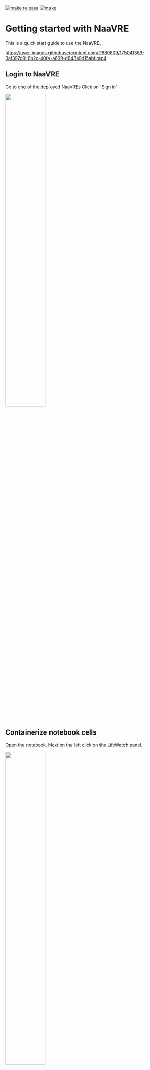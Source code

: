 [![make release](https://github.com/QCDIS/NaaVRE/actions/workflows/make-release.yml/badge.svg)](https://github.com/QCDIS/NaaVRE/actions/workflows/make-release.yml)
[![make](https://github.com/QCDIS/NaaVRE/actions/workflows/make.yml/badge.svg)](https://github.com/QCDIS/NaaVRE/actions/workflows/make.yml)
# Getting started with NaaVRE

This is a quick start guide to use the NaaVRE.

https://user-images.githubusercontent.com/9680609/175041369-3af397d9-8b2c-40fa-a639-d643a9d15abf.mp4


## Login to NaaVRE

Go to one of the deployed NaaVREs
Click on 'Sign in'

<img src="https://user-images.githubusercontent.com/9680609/162737176-40a0f99c-914a-430e-9722-d09b9e564fb5.png" width="50%" height="50%">

## Containerize notebook cells 


Open the notebook. Next on the left click on the LifeWatch panel.

<img src="https://user-images.githubusercontent.com/9680609/162744335-eea6a0bd-14d5-4ed4-b678-c01e3b71188e.png" width="50%" height="50%">

Select a cell.

<img src="https://user-images.githubusercontent.com/9680609/162744821-fffaa346-2aa9-4e8f-9894-d54bc1928096.png" width="50%" height="50%">

On the 'Inputs and Outputs' of the Component containerizer select the types and base image as shown below. When all the types are added 
click 'CREATE'

<img src="https://user-images.githubusercontent.com/9680609/175019281-9f5ac9c7-15fb-49ac-a62c-ef121d2b4949.png" width="50%" height="50%">

You can repeat the same for all the notebook's cell.

----

## NOTE 

When you click 'CREATE' you may get the following warning:

<img src="https://user-images.githubusercontent.com/9680609/175019467-2ea32a3c-b8b3-4db8-9533-15a1146d264c.png" width="50%" height="50%">

 To solve this go delete the base image and selected it again. 

----


## Construct Workflow 

Go to 'File->New Launcher'. On the bottom section 'LifeWatch VRE' click on the 'Experiment Manager'.

<img src="https://user-images.githubusercontent.com/9680609/175019723-84b7abd6-b23d-4b4e-acd5-b2f085ad01ce.png" width="50%" height="50%">

Open the catalog with the exported cells.

<img src="https://user-images.githubusercontent.com/9680609/175020246-25367cb6-90ae-44b1-9b73-1c863f6001bf.png" width="50%" height="50%">

Select the cell you want to add in your workpiece and clik 'ADD TO WORKSPACE'

<img src="https://user-images.githubusercontent.com/9680609/175020686-1b25f571-62f9-46c8-88b5-a74697286af5.png" width="50%" height="50%">

By dragging and dropping the cells on the left, construct the workflow shown bellow. 

<img src="https://user-images.githubusercontent.com/9680609/175020879-2ee6a0d6-21f6-497d-9b5d-616e58de7730.png" width="50%" height="50%">


Click on 'EXPORT WORKFLOW' and go to the File Browser by selecting the icon on the top left. 

<img src="https://user-images.githubusercontent.com/9680609/175021742-93c6a411-d5f2-4646-a097-474ffae2edb5.png" width="50%" height="50%">

There you should see a file named 'workflow.yaml'. If you open it, it should look like this:

```yaml
apiVersion: argoproj.io/v1alpha1
kind: Workflow
metadata:
  generateName: workflow-test-
spec:
    entrypoint: workflow-test
    arguments:
      parameters:
      - name: param_max_filesize
        value: ''
      - name: param_laz_compression_factor
        value: ''
      - name: param_remote_path_ahn
        value: ''
      - name: param_password
        value: ''
      - name: param_hostname
        value: ''
      - name: param_login
        value: ''
      - name: param_remote_path_root
        value: ''
    templates:
    - name: workflow-test
      dag:
        tasks:
        - name: fetch-laz-files-6c966b7
          template: fetch-laz-files-6c966b7-tmp
          arguments:
            parameters:
            - {name: param_login, value: "{{workflow.parameters.param_login}}"}
            - {name: param_password, value: "{{workflow.parameters.param_password}}"}
            - {name: param_hostname, value: "{{workflow.parameters.param_hostname}}"}
            - {name: param_remote_path_ahn, value: "{{workflow.parameters.param_remote_path_ahn}}"}
        - name: splitter-4c8b03b
          dependencies: [ fetch-laz-files-6c966b7 ]
          template: splitter-4c8b03b-tmp
          arguments:
            parameters:
            - {name: laz_files_c8e452d, value: "{{tasks.fetch-laz-files-6c966b7.outputs.parameters.laz_files_c8e452d}}"}
        - name: split-big-files-482e36f
          dependencies: [ splitter-4c8b03b ]
          template: split-big-files-482e36f-tmp
          arguments:
            parameters:
            - {name: splitter_target_4c8b03b, value: "{{item}}"}
            - {name: param_max_filesize, value: "{{workflow.parameters.param_max_filesize}}"}
            - {name: param_laz_compression_factor, value: "{{workflow.parameters.param_laz_compression_factor}}"}
            - {name: param_remote_path_ahn, value: "{{workflow.parameters.param_remote_path_ahn}}"}
            - {name: param_password, value: "{{workflow.parameters.param_password}}"}
            - {name: param_hostname, value: "{{workflow.parameters.param_hostname}}"}
            - {name: param_login, value: "{{workflow.parameters.param_login}}"}
            - {name: param_remote_path_root, value: "{{workflow.parameters.param_remote_path_root}}"}
          withParam: "{{tasks.splitter-4c8b03b.outputs.parameters.splitter_target_4c8b03b}}"

    - name: fetch-laz-files-6c966b7-tmp
      outputs:
        parameters:
          - name: laz_files_c8e452d
            valueFrom:
              path: /tmp/laz_files_c8e452d.json
      container:
        image: "qcdis/fetch-laz-files"
        command: ["/bin/bash", "-c"]
        args:
          - source /venv/bin/activate; python fetch-laz-files.py
            --param_login "{{workflow.parameters.param_login}}"
            --param_password "{{workflow.parameters.param_password}}"
            --param_hostname "{{workflow.parameters.param_hostname}}"
            --param_remote_path_ahn "{{workflow.parameters.param_remote_path_ahn}}"
            --id "c8e452d";
    - name: splitter-4c8b03b-tmp
      inputs:
        parameters:
        - name: laz_files_c8e452d
      outputs:
        parameters:
          - name: splitter_target_4c8b03b
            valueFrom:
              path: /tmp/splitter_target_4c8b03b.json
      script:
        image: python:alpine3.9
        command: [python]
        source: |
          import json
          laz_files_c8e452d = {{inputs.parameters.laz_files_c8e452d}}
          f_out = open("/tmp/splitter_target_4c8b03b.json", "w")
          f_out.write(json.dumps(laz_files_c8e452d))
          f_out.close()
    - name: split-big-files-482e36f-tmp
      inputs:
        parameters:
        - name: splitter_target_4c8b03b
        - name: param_max_filesize
        - name: param_laz_compression_factor
        - name: param_remote_path_ahn
        - name: param_password
        - name: param_hostname
        - name: param_login
        - name: param_remote_path_root
      outputs:
        parameters:
          - name: split_laz_files_947f5fa
            valueFrom:
              path: /tmp/split_laz_files_947f5fa.json
      container:
        image: "qcdis/split-big-files"
        command: ["/bin/bash", "-c"]
        args:
          - source /venv/bin/activate; python split-big-files.py
            --laz "{{inputs.parameters.splitter_target_4c8b03b}}"
            --param_max_filesize "{{workflow.parameters.param_max_filesize}}"
            --param_laz_compression_factor "{{workflow.parameters.param_laz_compression_factor}}"
            --param_remote_path_ahn "{{workflow.parameters.param_remote_path_ahn}}"
            --param_password "{{workflow.parameters.param_password}}"
            --param_hostname "{{workflow.parameters.param_hostname}}"
            --param_login "{{workflow.parameters.param_login}}"
            --param_remote_path_root "{{workflow.parameters.param_remote_path_root}}"
            --id "947f5fa";
```
Download that file on your own machine. 

## Execute the workflow

Go to the Argo workflow engine and click on the workflow templates.

<img src="https://user-images.githubusercontent.com/9680609/162761426-7616a345-b1f3-48b3-b7d9-06eae7e1f75f.png" width="50%" height="50%">

Click on the 'CREATE NEW WORKFLOW TEMPLATE' and upload the workflow.yaml file and click '+CREATE'

<img src="https://user-images.githubusercontent.com/9680609/162762038-ca469845-57ec-4579-b6e9-2801f9557fa5.png" width="50%" height="50%">


Now click on '+ SUBMIT'

<img src="https://user-images.githubusercontent.com/9680609/162762394-e6839f7f-8e95-4775-9425-cdbbeaa28b3b.png" width="50%" height="50%">


Fill in the perimeters as shown below and the necessary webdav credentials and click '+ SUBMIT'

<img src="https://user-images.githubusercontent.com/9680609/175022341-793c574e-0841-421e-835f-c27216b3b8b9.png" width="50%" height="50%">

When the workflow completes its execution  it should look like this:

<img src="https://user-images.githubusercontent.com/9680609/175033417-44e16626-5a73-449a-88af-2cf21f0599e5.png" width="50%" height="50%">


# Development 


## Summary 

1. Create conda venv
2. Install requirements in conda 
3. Install nodejs dependencies
4. make build-frontend
5. make build-frontend && make install-ui && make link-ui
6. make install-backend 
7. jupyter lab build
8. Restart jupyter jupyter lab --debug  

## Create conda venv

Install Requirements: 

Install Anaconda from these instructions: https://linuxize.com/post/how-to-install-anaconda-on-ubuntu-20-04/

Close the terminal and start a new one to activate conda.

Create and activate conda environment:
```shell
conda env update -f environment.yml
```

Clone project:
```shell
git clone https://github.com/QCDIS/NaaVRE.git
```

Create and checkout branch:
```shell
cd NaaVRE
git branch <BRANCH_NAME>
git checkout <BRANCH_NAME>
```

Go to the project folder and run make :

Build the backend and frontend:
```shell
make install-backend && make build-frontend && make install-ui && make link-ui
```

Build the extension  and start a jupyterlab instance:
```shell
source export_VARS && jupyter lab build && cp -r ~/workspace/NaaVRE/docker/repo_utils/ /tmp/ && ~/workspace/NaaVRE/docker/init_script.sh && jupyter lab --debug --watch --NotebookApp.token='' --NotebookApp.ip='0.0.0.0' --NotebookApp.allow_origin='*' --collaborative
```

Build wheel file for release:
```shell
make release
```

## Troubleshooting

When running make install-backend, if the following error occurs:

```python
Traceback (most recent call last):
  File "setup.py", line 2, in <module>
    from pathlib import Path
ImportError: No module named pathlib
make: *** [build-backend] Error 1
```

Removed Anaconda entirely from the machine (MacOS), and do a full reinstall as follows:

```shell
brew install anaconda
export PATH="/usr/local/anaconda3/bin:$PATH"
```

Next, sett up the Anaconda environment:
    
```shell    
conda env update --file environment.yml
```


## Docker 

```commandline
docker run -it -p 8888:8888 --env-file ~/Downloads/notbooks/docker_VARS qcdis/n-a-a-vre-laserfarm /bin/bash -c "source /venv/bin/activate && /tmp/init_script.sh && jupyter lab --debug --watch --NotebookApp.token='' --NotebookApp.ip='0.0.0.0' --NotebookApp.allow_origin='*' --collaborative"
```


# Argo Workflows

## Generate Token

```shell
kubectl apply -f - <<EOF
kind: Role
apiVersion: rbac.authorization.k8s.io/v1
metadata:
  name: vre-api
  namespace: argo
rules:
  - verbs:
      - get
      - watch
      - patch
    apiGroups:
      - ''
    resources:
      - pods
  - verbs:
      - get
      - watch
    apiGroups:
      - ''
    resources:
      - pods/log
  - verbs:
      - create
    apiGroups:
      - ''
    resources:
      - pods/exec
  - verbs:
      - list
      - watch
      - create
      - get
      - update
      - delete
    apiGroups:
      - argoproj.io
    resources:
      - workflowtasksets
      - workflowartifactgctasks
      - workflowtemplates
      - workflows
  - verbs:
      - patch
    apiGroups:
      - argoproj.io
    resources:
      - workflowtasksets/status
      - workflowartifactgctasks/status
      - workflows/status
EOF
```

```shell
kubectl create sa vre-api -n argo
```

```shell
kubectl create rolebinding vre-api --role=vre-api --serviceaccount=argo:vre-api -n argo
```

```shell
kubectl apply -f - <<EOF
apiVersion: v1
kind: Secret
metadata:
  namespace: argo
  name: vre-api.service-account-token
  annotations:
    kubernetes.io/service-account.name: vre-api
type: kubernetes.io/service-account-token
EOF
```

```shell
ARGO_TOKEN="Bearer $(kubectl get secret vre-api.service-account-token -n argo -o=jsonpath='{.data.token}' | base64 --decode)"
```

```shell
echo -n $ARGO_TOKEN | base64 -w 0
```
